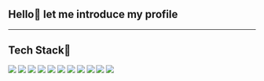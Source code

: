 ##  Hello👋 let me introduce my profile
-------------------



Tech Stack📒
------------
<img src="https://img.shields.io/badge/HTML5-E34F26?style=for-the-badge&logo=HTML5&logoColor=white"/></a> <!-- html -->
<img src="https://img.shields.io/badge/css3-1572B6?style=for-the-badge&logo=css3&logoColor=white"/></a> <!-- css -->
<img src="https://img.shields.io/badge/Javascript-ffb13b?style=for-the-badge&logo=javascript&logoColor=black"/></a> <!-- 자바스크립트 -->
<img src="https://img.shields.io/badge/Firebase-FFCA28?style=for-the-badge&logo=Firebase&logoColor=black"/></a>  <!-- 파이어베이스 -->
<img src="https://img.shields.io/badge/Java-5A45FF?style=for-the-badge&logo=Java&logoColor=black"/></a> <!--자바 -->
<img src="https://img.shields.io/badge/Spring-6DB33F?style=for-the-badge&logo=Spring&logoColor=black"/></a>  <!-- 스프링 -->
<img src="https://img.shields.io/badge/Maven-C71A36?style=for-the-badge&logo=Apache Maven&logoColor=black"/></a>  <!-- 메이븐 -->
<img src="https://img.shields.io/badge/Tomcat-F8DC75?style=for-the-badge&logo=Apache Tomcat&logoColor=black"/></a>  <!-- 톰캣 -->
<img src="https://img.shields.io/badge/Oracle-F80000?style=for-the-badge&logo=Oracle&logoColor=black"/></a>
<img src="https://img.shields.io/badge/Amazon aws-232F3E?style=for-the-badge&logo=Amazon aws&logoColor=white"/></a>
<img src="https://img.shields.io/badge/Git-F05032?style=for-the-badge&logo=Git&logoColor=black"/></a> <!-- 깃 -->

 <!-- -->
<!--
<img src="https://img.shields.io/badge/표시할이름-색상?style=for-the-badge&logo=기술스택아이콘&logoColor=white">
-->
